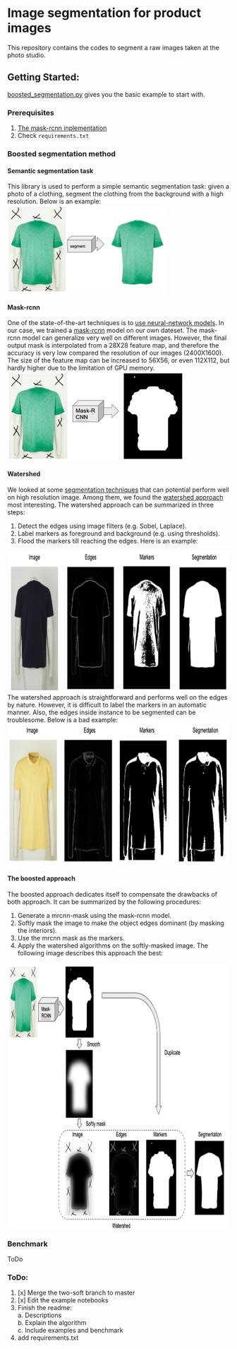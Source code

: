 # Image segmentation for product images
This repository contains the codes to segment a raw images taken at the photo studio.  

## Getting Started:
[boosted_segmentation.py](./examples/boosted_segmentation.py) 
gives you the basic example to start with.

### Prerequisites
1. [The mask-rcnn inplementation](https://github.com/matterport/Mask_RCNN/blob/master/requirements.txt)
2. Check `requirements.txt`  

### Boosted segmentation method
#### Semantic segmentation task
This library is used to perform a simple semantic segmentation task: given a photo of a clothing, segment the clothing 
from the background with a high resolution. Below is an example:  
<img src="assets/task.png" width="360" height="200" alt="Segmentation task"/>
  
#### Mask-rcnn
One of the state-of-the-art techniques is to [use neural-network models](https://arxiv.org/pdf/1809.10198.pdf). In our case, we trained a 
[mask-rcnn](https://github.com/matterport/Mask_RCNN) model on our own dateset. The mask-rcnn model can generalize very well
on different images. However, the final output mask is interpolated from a 28X28 feature map, 
and therefore the accuracy is very low compared the resolution of our images (2400X1600). The size of the feature map can be 
increased to  56X56, or even 112X112, but hardly higher due to the limitation of GPU memory.    
<img src="assets/mrcnn_example.png" width="400" height="200" alt="Segmentation task"/>
  
#### Watershed
We looked at some [segmentation techniques](https://scikit-image.org/docs/dev/api/skimage.segmentation.html) that can potential perform well on high resolution image. 
Among them, we found the [watershed approach](https://scikit-image.org/docs/dev/user_guide/tutorial_segmentation.html) most interesting. The watershed approach can be 
summarized in three steps:  
1. Detect the edges using image filters (e.g. Sobel, Laplace).
2. Label markers as foreground and background (e.g. using thresholds). 
3. Flood the markers till reaching the edges.
Here is an example:  
<img src="assets/watershed_example.png" width="870" height="320" alt="Segmentation task"/>
The watershed approach is straightforward and performs well on the edges by nature. However, it is difficult to label the markers 
in an automatic manner. Also, the edges inside instance to be segmented can be troublesome. Below is a bad example:
<img src="assets/watershed_example_bad.png" width="870" height="320" alt="Segmentation task"/>
 
#### The boosted approach
The boosted approach dedicates itself to compensate the drawbacks of both approach. It can be summarized by the following procedures:
1. Generate a mrcnn-mask using the mask-rcnn model.  
2. Softly mask the image to make the object edges dominant (by masking the interiors).  
3. Use the mrcnn mask as the markers.  
4. Apply the watershed algorithms on the softly-masked image.
The following image describes this approach the best:
<img src="assets/boosted_approach_explain.png" width="600" height="600" alt="Segmentation task"/>

### Benchmark
ToDo
### ToDo:
1. [x] Merge the two-soft branch to master 
2. [x] Edit the example notebooks
3. Finish the readme:  
    a. Descriptions  
    b. Explain the algorithm  
    c. Include examples and benchmark  
4. add requirements.txt